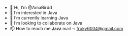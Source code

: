 - 👋 Hi, I’m @AmaBirdd
- 👀 I’m interested in Java
- 🌱 I’m currently learning Java
- 💞️ I’m looking to collaborate on Java
- 📫 How to reach me  J̷a̷v̷a̷   mail
-: froky6004@gmail.com

<!---
AmaBirdd/AmaBirdd is a ✨ special ✨ repository because its `README.md` (this file) appears on your GitHub profile.
You can click the Preview link to take a look at your changes.
--->
